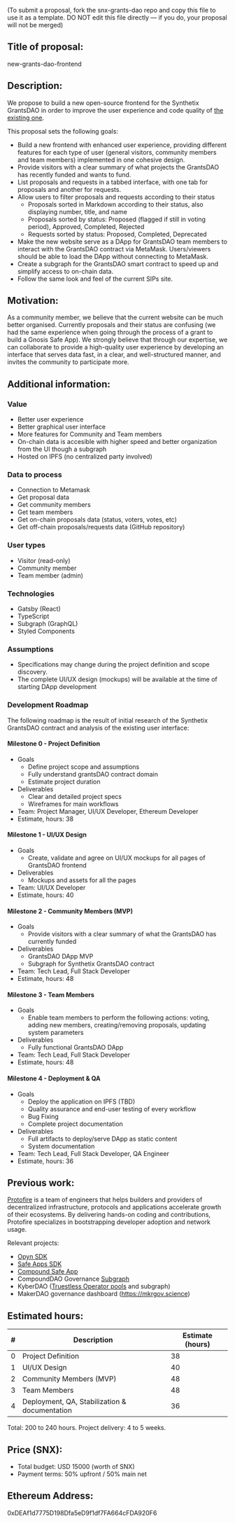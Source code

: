 (To submit a proposal, fork the snx-grants-dao repo and copy this file to use it as a template. DO NOT edit this file directly — if you do, your proposal will not be merged)

## Title of proposal: 
new-grants-dao-frontend

## Description: 
We propose to build a new open-source frontend for the Synthetix GrantsDAO in order to improve the user experience and code quality of [the existing one](https://snxgrants.io).

This proposal sets the following goals:
* Build a new frontend with enhanced user experience, providing different features for each type of user (general visitors, community members and team members) implemented in one cohesive design.
* Provide visitors with a clear summary of what projects the GrantsDAO has recently funded and wants to fund.
* List proposals and requests in a tabbed interface, with one tab for proposals and another for requests.
* Allow users to filter proposals and requests according to their status
  * Proposals sorted in Markdown according to their status, also displaying number, title, and name
  * Proposals sorted by status: Proposed (flagged if still in voting period), Approved, Completed, Rejected
  * Requests sorted by status: Proposed, Completed, Deprecated
* Make the new website serve as a DApp for GrantsDAO team members to interact with the GrantsDAO contract via MetaMask. Users/viewers should be able to load the DApp without connecting to MetaMask.
* Create a subgraph for the GrantsDAO smart contract to speed up and simplify access to on-chain data.
* Follow the same look and feel of the current SIPs site.


## Motivation: 
As a community member, we believe that the current website can be much better organised. Currently proposals and their status are confusing (we had the same experience when going through the process of a grant to build a Gnosis Safe App). We strongly believe that through our expertise, we can collaborate to provide a high-quality user experience by developing an interface that serves data fast, in a clear, and well-structured manner, and invites the community to participate more. 

## Additional information: 

### Value
* Better user experience
* Better graphical user interface
* More features for Community and Team members 
* On-chain data is accesible with higher speed and better organization from the UI though a subgraph
* Hosted on IPFS (no centralized party involved)

### Data to process
* Connection to Metamask
* Get proposal data
* Get community members
* Get team members 
* Get on-chain proposals data (status, voters, votes, etc)
* Get off-chain proposals/requests data (GitHub repository)

### User types
* Visitor (read-only)
* Community member 
* Team member (admin)

### Technologies
* Gatsby (React)
* TypeScript
* Subgraph (GraphQL)
* Styled Components

### Assumptions
* Specifications may change during the project definition and scope discovery.
* The complete UI/UX design (mockups) will be available at the time of starting DApp development

### Development Roadmap
The following roadmap is the result of initial research of the Synthetix GrantsDAO contract and analysis of the existing user interface:

#### Milestone 0 - Project Definition
 - Goals
   - Define project scope and assumptions
   - Fully understand grantsDAO contract domain
   - Estimate project duration
- Deliverables
  - Clear and detailed project specs
  - Wireframes for main workflows
 - Team: Project Manager, UI/UX Developer, Ethereum Developer
 - Estimate, hours: 38

#### Milestone 1 - UI/UX Design
- Goals
  - Create, validate and agree on UI/UX mockups for all pages of GrantsDAO frontend
- Deliverables
  - Mockups and assets for all the pages
- Team: UI/UX Developer
- Estimate, hours: 40

#### Milestone 2 - Community Members (MVP)
- Goals
  - Provide visitors with a clear summary of what the GrantsDAO has currently funded
- Deliverables
  - GrantsDAO DApp MVP
  - Subgraph for Synthetix GrantsDAO contract
- Team: Tech Lead, Full Stack Developer
- Estimate, hours: 48

#### Milestone 3 - Team Members
- Goals
  - Enable team members to perform the following actions: voting, adding new members, creating/removing proposals, updating system parameters
- Deliverables
  - Fully functional GrantsDAO DApp
- Team: Tech Lead, Full Stack Developer
- Estimate, hours: 48

#### Milestone 4 - Deployment & QA
- Goals
  - Deploy the application on IPFS (TBD)
  - Quality assurance and end-user testing of every workflow
  - Bug Fixing
  - Complete project documentation
- Deliverables
  - Full artifacts to deploy/serve DApp as static content
  - System documentation
- Team: Tech Lead, Full Stack Developer, QA Engineer
- Estimate, hours: 36



## Previous work: 
[Protofire](https://protofire.io) is a team of engineers that helps builders and providers of decentralized infrastructure, protocols and applications accelerate growth of their ecosystems. By delivering hands-on coding and contributions, Protofire specializes in bootstrapping developer adoption and network usage.

Relevant projects:
- [Opyn SDK](https://opyn.co/#/buy)
- [Safe Apps SDK](https://www.npmjs.com/package/@gnosis.pm/safe-apps-sdk)
- [Compound Safe App](https://github.com/gnosis/safe-react-apps/tree/master/src/apps/Compound)
- CompoundDAO Governance [Subgraph](https://github.com/protofire/compound-governance-subgraph)
-  KyberDAO ([Truestless Operator pools](https://blog.kyber.network/kyber-partners-with-protofire-to-allow-anyone-to-operate-a-trustless-kyberdao-pool-d5da84d2c4c8) and subgraph)
- MakerDAO governance dashboard (https://mkrgov.science)
 

## Estimated hours: 

| # | Description | Estimate (hours) |
| --- | -- | -- |
|  0  | Project Definition | 38 |
|  1  | UI/UX Design | 40 |
|  2  | Community Members (MVP) | 48 |
|  3  | Team Members | 48 |
|  4  | Deployment, QA, Stabilization & documentation | 36 |

Total: 200 to 240 hours. 
Project delivery: 4 to 5 weeks.

## Price (SNX): 
* Total budget: USD 15000 (worth of SNX)
* Payment terms: 50% upfront / 50% main net


## Ethereum Address: 
0xDEAf1d7775D198Dfa5eD9f1df7FA664cFDA920F6
